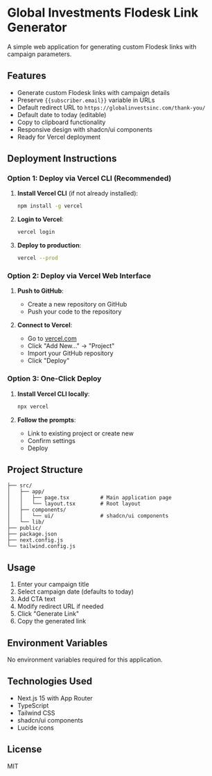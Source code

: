 # Global Investments Flodesk Link Generator

A simple web application for generating custom Flodesk links with campaign parameters.

## Features

- Generate custom Flodesk links with campaign details
- Preserve `{{subscriber.email}}` variable in URLs
- Default redirect URL to `https://globalinvestsinc.com/thank-you/`
- Default date to today (editable)
- Copy to clipboard functionality
- Responsive design with shadcn/ui components
- Ready for Vercel deployment

## Deployment Instructions

### Option 1: Deploy via Vercel CLI (Recommended)

1. **Install Vercel CLI** (if not already installed):
   ```bash
   npm install -g vercel
   ```

2. **Login to Vercel**:
   ```bash
   vercel login
   ```

3. **Deploy to production**:
   ```bash
   vercel --prod
   ```

### Option 2: Deploy via Vercel Web Interface

1. **Push to GitHub**:
   - Create a new repository on GitHub
   - Push your code to the repository

2. **Connect to Vercel**:
   - Go to [vercel.com](https://vercel.com)
   - Click "Add New..." → "Project"
   - Import your GitHub repository
   - Click "Deploy"

### Option 3: One-Click Deploy

1. **Install Vercel CLI locally**:
   ```bash
   npx vercel
   ```

2. **Follow the prompts**:
   - Link to existing project or create new
   - Confirm settings
   - Deploy

## Project Structure

```
├── src/
│   ├── app/
│   │   ├── page.tsx          # Main application page
│   │   └── layout.tsx        # Root layout
│   ├── components/
│   │   └── ui/               # shadcn/ui components
│   └── lib/
├── public/
├── package.json
├── next.config.js
└── tailwind.config.js
```

## Usage

1. Enter your campaign title
2. Select campaign date (defaults to today)
3. Add CTA text
4. Modify redirect URL if needed
5. Click "Generate Link"
6. Copy the generated link

## Environment Variables

No environment variables required for this application.

## Technologies Used

- Next.js 15 with App Router
- TypeScript
- Tailwind CSS
- shadcn/ui components
- Lucide icons

## License

MIT